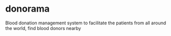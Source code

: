 # donorama
Blood donation management system to facilitate the patients from all around the world, find blood donors nearby
